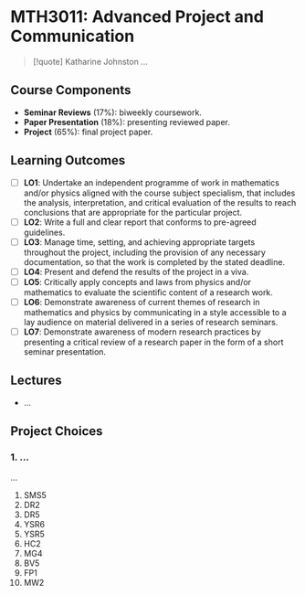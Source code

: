 # MTH3011: Advanced Project and Communication

> [!quote] Katharine Johnston
> …

## Course Components

- **Seminar Reviews** (17%): biweekly coursework.
- **Paper Presentation** (18%): presenting reviewed paper.
- **Project** (65%): final project paper.

## Learning Outcomes

- [ ] **LO1**: Undertake an independent programme of work in mathematics and/or physics aligned with the course subject specialism, that includes the analysis, interpretation, and critical evaluation of the results to reach conclusions that are appropriate for the particular project.
- [ ] **LO2**: Write a full and clear report that conforms to pre-agreed guidelines.
- [ ] **LO3**: Manage time, setting, and achieving appropriate targets throughout the project, including the provision of any necessary documentation, so that the work is completed by the stated deadline.
- [ ] **LO4**: Present and defend the results of the project in a viva.
- [ ] **LO5**: Critically apply concepts and laws from physics and/or mathematics to evaluate the scientific content of a research work.
- [ ] **LO6**: Demonstrate awareness of current themes of research in mathematics and physics by communicating in a style accessible to a lay audience on material delivered in a series of research seminars.
- [ ] **LO7**: Demonstrate awareness of modern research practices by presenting a critical review of a research paper in the form of a short seminar presentation.

## Lectures

- …

## Project Choices

### 1. …

…

1. SMS5
2. DR2
3. DR5
4. YSR6
5. YSR5
6. HC2
7. MG4
8. BV5
9. FP1
10. MW2
